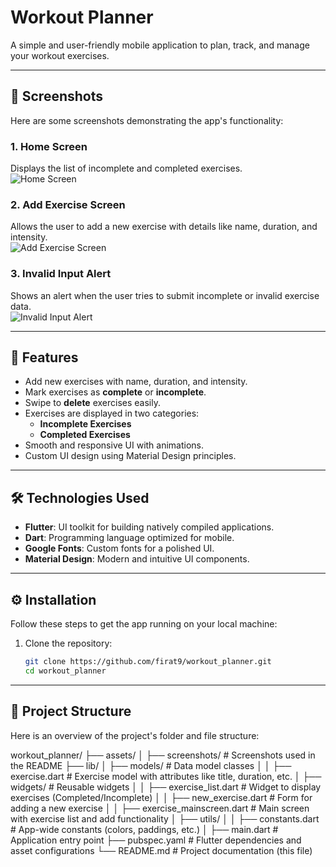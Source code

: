 # Workout Planner

A simple and user-friendly mobile application to plan, track, and manage your workout exercises.

---

## 📱 Screenshots

Here are some screenshots demonstrating the app's functionality:

### 1. Home Screen  
Displays the list of incomplete and completed exercises.  
![Home Screen](assets/screenshots/screenshot1.png)

### 2. Add Exercise Screen  
Allows the user to add a new exercise with details like name, duration, and intensity.  
![Add Exercise Screen](assets/screenshots/screenshot2.png)

### 3. Invalid Input Alert  
Shows an alert when the user tries to submit incomplete or invalid exercise data.  
![Invalid Input Alert](assets/screenshots/screenshot3.png)
 

---

## 🚀 Features
- Add new exercises with name, duration, and intensity.
- Mark exercises as **complete** or **incomplete**.
- Swipe to **delete** exercises easily.
- Exercises are displayed in two categories:
  - **Incomplete Exercises**  
  - **Completed Exercises**
- Smooth and responsive UI with animations.
- Custom UI design using Material Design principles.

---

## 🛠 Technologies Used
- **Flutter**: UI toolkit for building natively compiled applications.
- **Dart**: Programming language optimized for mobile.
- **Google Fonts**: Custom fonts for a polished UI.
- **Material Design**: Modern and intuitive UI components.

---

## ⚙️ Installation

Follow these steps to get the app running on your local machine:

1. Clone the repository:
   ```bash
   git clone https://github.com/firat9/workout_planner.git
   cd workout_planner

---

## 📂 Project Structure

Here is an overview of the project's folder and file structure:

workout_planner/
├── assets/
│   ├── screenshots/         # Screenshots used in the README
├── lib/
│   ├── models/              # Data model classes
│   │   ├── exercise.dart    # Exercise model with attributes like title, duration, etc.
│   ├── widgets/             # Reusable widgets
│   │   ├── exercise_list.dart      # Widget to display exercises (Completed/Incomplete)
│   │   ├── new_exercise.dart       # Form for adding a new exercise
│   │   ├── exercise_mainscreen.dart # Main screen with exercise list and add functionality
│   ├── utils/
│   │   ├── constants.dart   # App-wide constants (colors, paddings, etc.)
│   ├── main.dart            # Application entry point
├── pubspec.yaml             # Flutter dependencies and asset configurations
└── README.md                # Project documentation (this file)

